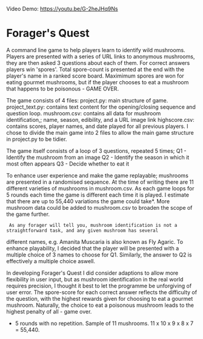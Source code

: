 Video Demo:  https://youtu.be/G-2heJHq9Ns

# Forager's Quest 
A command line game to help players learn to identify wild mushrooms. Players are presented with a series of URL links to anonymous mushrooms, they are then asked 3 questions about each of them. For correct answers players win 'spores'. Total spore-count is presented at the end with the player's name in a ranked score board. Maximimum spores are won for eating gourmet mushrooms, but if the player chooses to eat a mushroom that happens to be poisonous - GAME OVER.

The game consists of 4 files:
project.py: main structure of game.
project_text.py: contains text content for the opening/closing sequence and question loop.
mushroom.csv: contains all data for mushroom identification,; name, season, edibility, and a URL image link
highscore.csv: contains scores, player names, and date played for all previous players.
I chose to divide the main game into 2 files to allow the main game structure in project.py to be tidier.

The game itself consists of a loop of 3 questions, repeated 5 times;
Q1 - Identify the mushroom from an image
Q2 - Identify the season in which it most often appears
Q3 - Decide whether to eat it

To enhance user experience and make the game replayable; mushrooms are presented in a randomised sequence. At the time of writing
there are 11 different varieties of mushrooms in mushroom.csv. As each game loops for 5 rounds each time the game is different each time it is played. I estimate that there are up to 55,440 variations the game could take*. More mushroom data could be added to mushroom.csv to broaden the scope of the game further.

     As any forager will tell you, mushroom identification is not a straightforward task, and any given mushroom has several
different names, e.g. Amanita Muscaria is also known as Fly Agaric. To enhance playability, I decided that the player will be presented with a multiple choice of 3 names to choose for Q1. Similarly, the answer to Q2 is effectively a multiple choice aswell.

  In developing Forager's Quest I did consider adaptions to allow more flexibility in user input, but as mushroom identification in
the real world requires precision, I thought it best to let the programme be unforgiving of user error. The spore-score for each correct answer reflects the difficulty of the question, with the highest rewards given for choosing to eat a gourmet mushroom. Naturally, the choice to eat a poisonous mushroom leads to the highest penalty of all - game over.

* 5 rounds with no repetition. Sample of 11 mushrooms. 11 x 10 x 9 x 8 x 7 = 55,440.
